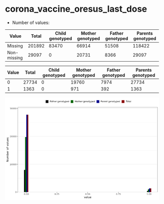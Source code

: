 # corona_vaccine_oresus_last_dose
- Number of values:

| Value | Total | Child genotyped | Mother genotyped | Father genotyped | Parents genotyped |
| ----- | ----- | --------------- | ---------------- | ---------------- |---------------- |
| Missing | 201892 | 83470 | 66914 | 51508 | 118422 |
| Non-missing | 29097 | 0 | 20731 | 8366 | 29097 |

| Value | Total | Child genotyped | Mother genotyped | Father genotyped | Parents genotyped |
| ----- | ----- | --------------- | ---------------- | ---------------- |---------------- |
| 0 | 27734 | 0 | 19760 | 7974 | 27734 |
| 1 | 1363 | 0 | 971 | 392 | 1363 |



![](corona_vaccine_oresus_last_dose_n.png)



